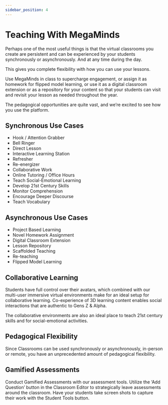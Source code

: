 ```yaml
---
sidebar_position: 4
---
```


# Teaching With MegaMinds

Perhaps one of the most useful things is that the virtual classrooms you create are persistent and can be experienced by your students synchronously or asynchronously. And at any time during the day.

This gives you complete flexibility with how you can use your lessons. 

Use MegaMinds in class to supercharge engagement, or assign it as homework for flipped model learning, or use it as a digital classroom extension or as a repository for your content so that your students can visit and revisit your lesson as needed throughout the year. 

The pedagogical opportunities are quite vast, and we’re excited to see how you use the platform.

## Synchronous Use Cases

-   Hook / Attention Grabber
-   Bell Ringer
-   Direct Lesson
-   Interactive Learning Station
-   Refresher
-   Re-energizer
-   Collaborative Work
-   Online Tutoring / Office Hours
-   Teach Social-Emotional Learning
-   Develop 21st Century Skills
-   Monitor Comprehension
-   Encourage Deeper Discourse
-   Teach Vocabulary

## Asynchronous Use Cases

-   Project Based Learning
-   Novel Homework Assignment
-   Digital Classroom Extension
-   Lesson Repository
-   Scaffolded Teaching
-   Re-teaching
-   Flipped Model Learning

## Collaborative Learning

Students have full control over their avatars, which combined with our multi-user immersive virtual environments make for an ideal setup for collaborative learning. Co-experience of 3D learning content enables social interactions that are authentic to Gens Z & Alpha.

The collaborative environments are also an ideal place to teach 21st century skills and for social-emotional activities.

## Pedagogical Flexibility

Since Classrooms can be used synchronously or asynchronously, in-person or remote, you have an unprecedented amount of pedagogical flexibility.

## Gamified Assessments

Conduct Gamified Assessments with our assessment tools. Utilize the ‘Add Question’ button in the Classroom Editor to strategically leave assessments around the classroom. Have your students take screen shots to capture their work with the Student Tools button.
